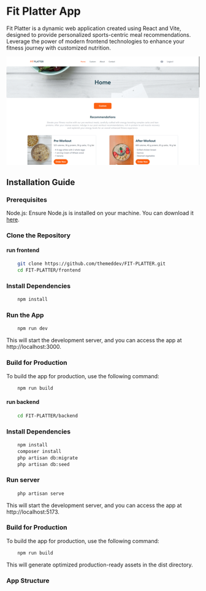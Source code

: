 # Fit Platter App

Fit Platter is a dynamic web application created using React and Vite, designed to provide personalized sports-centric meal recommendations. Leverage the power of modern frontend technologies to enhance your fitness journey with customized nutrition.

<center>
    <img src="./frontend/src/images/screenshot.webp" alt="FIT PLATTER overview" />
</center>

## Installation Guide

### Prerequisites

Node.js: Ensure Node.js is installed on your machine. You can download it [here](https://nodejs.org/).

### Clone the Repository

#### run frontend
```bash
    git clone https://github.com/themeddev/FIT-PLATTER.git
    cd FIT-PLATTER/frontend

```

### Install Dependencies

```bash
    npm install

```

### Run the App

```bash
    npm run dev

```

This will start the development server, and you can access the app at http://localhost:3000.

### Build for Production

To build the app for production, use the following command:

```bash
    npm run build

```

#### run backend
```bash
    cd FIT-PLATTER/backend

```

### Install Dependencies

```bash
    npm install
    composer install
    php artisan db:migrate
    php artisan db:seed

```

### Run server

```bash
    php artisan serve

```

This will start the development server, and you can access the app at http://localhost:5173.

### Build for Production

To build the app for production, use the following command:

```bash
    npm run build

```

This will generate optimized production-ready assets in the dist directory.

### App Structure
